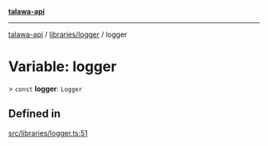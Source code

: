 [**talawa-api**](../../../README.md)

***

[talawa-api](../../../modules.md) / [libraries/logger](../README.md) / logger

# Variable: logger

\> `const` **logger**: `Logger`

## Defined in

[src/libraries/logger.ts:51](https://github.com/PalisadoesFoundation/talawa-api/blob/5c5b29a0ea487bda8306089fe128f43f3be29f94/src/libraries/logger.ts#L51)
